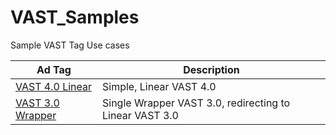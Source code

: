 # VAST_Samples
Sample VAST Tag Use cases

Ad Tag | Description
---|---|
[VAST 4.0 Linear](/VAST4.0Samples/Inline_Linear_Tag-test.xml) | Simple, Linear VAST 4.0 |
[VAST 3.0 Wrapper](/VAST-3.0-Samples/Wrapper_Tag-test.xml) | Single Wrapper VAST 3.0, redirecting to Linear VAST 3.0 | 
